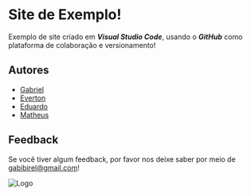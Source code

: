 # Site de Exemplo!

Exemplo de site criado em **_Visual Studio Code_**, usando o **_GitHub_** como plataforma de colaboração e versionamento!


## Autores 

- [Gabriel](https://github.com/Gabriel-Topam)
- [Everton](https://github.com/evertonfaust)
- [Eduardo](https://github.com/EduuAlves)
- [Matheus](https://github.com/theusiw)


## Feedback

Se você tiver algum feedback, por favor nos deixe saber por meio de gabibirel@gmail.com!


![Logo](https://files.passeidireto.com/d1b62efc-eaab-4f0d-b402-a9a3c20eb734/bg1.png)
